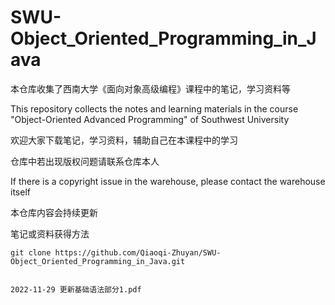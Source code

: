 # SWU-Object_Oriented_Programming_in_Java

本仓库收集了西南大学《面向对象高级编程》课程中的笔记，学习资料等

This repository collects the notes and learning materials in the course "Object-Oriented Advanced Programming" of Southwest University

欢迎大家下载笔记，学习资料，辅助自己在本课程中的学习

仓库中若出现版权问题请联系仓库本人

If there is a copyright issue in the warehouse, please contact the warehouse itself

本仓库内容会持续更新

笔记或资料获得方法
~~~~git
git clone https://github.com/Qiaoqi-Zhuyan/SWU-Object_Oriented_Programming_in_Java.git


2022-11-29 更新基础语法部分1.pdf

